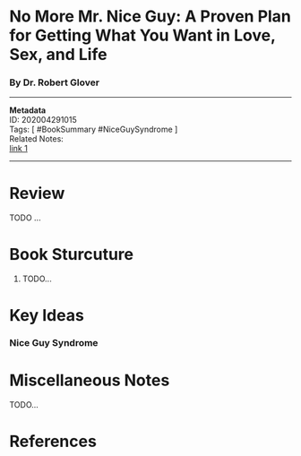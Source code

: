 # No More Mr. Nice Guy: A Proven Plan for Getting What You Want in Love, Sex, and Life  
### By Dr. Robert Glover
---
**Metadata**  
ID: 202004291015  
Tags: [ #BookSummary #NiceGuySyndrome ]  
Related Notes:  
[link 1](ChildhoodAbandonment-202004291013.md)  

---
 


# Review
TODO ...

# Book Sturcuture
1. TODO...

# Key Ideas

### Nice Guy Syndrome


# Miscellaneous Notes

TODO...

# References

[^NoMoreMrNiceGuy]: Dr. Robert Glover *No More Mr. Nice Guy: A Proven Plan for Getting What You Want in Love, Sex, and Life*  
